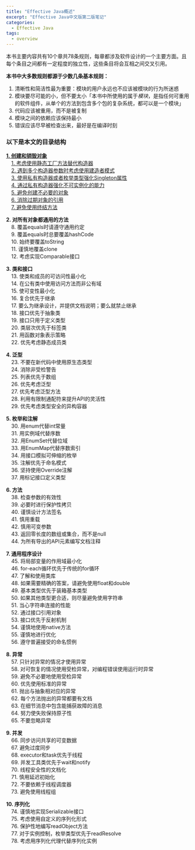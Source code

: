 ```yaml
---
title: "Effective Java概述"
excerpt: "Effective Java中文版第二版笔记"
categories:
  - Effective Java
tags:
  - overview
---
```


本书主要内容共有10个章共78条规则，每章都涉及软件设计的一个主要方面。且每个条目之间都有一定程度的独立性，这些条目将会互相之间交叉引用。  

**本书中大多数规则都源于少数几条基本规则：**
1. 清晰性和简洁性最为重要：模块的用户永远也不应该被模块的行为所迷惑
2. 模块要尽可能的小，但不要太小「本书中所使用的属于*模块*，是指任何可重用的软件组件，从单个的方法到包含多个包的复杂系统，都可以是一个模块」
3. 代码应该被重用，而不是被复制
4. 模块之间的依赖应该保持最小
5. 错误应该尽早被检查出来，最好是在编译时刻

### 以下是本文的目录结构

**[1. 创建和销毁对象](/effective%20java/chapter1/)**  
&emsp;[1. 考虑使用静态工厂方法替代构造器](/effective%20java/chapter1/#第一条考虑使用静态工厂方法替代构造器)  
&emsp;[2. 遇到多个构造器参数时考虑使用建造者模式](/effective%20java/chapter1/#第二条遇到多个构造器参数时考虑使用建造者模式)  
&emsp;[3. 使用私有构造器或者枚举类型强化Singleton属性](/effective%20java/chapter1/#第三条使用私有构造器或者枚举类型强化singleton属性)  
&emsp;[4. 通过私有构造器强化不可实例化的能力](/effective%20java/chapter1/#第四条通过私有构造器强化不可实例化的能力)  
&emsp;[5. 避免创建不必要的对象](/effective%20java/chapter1/#第五条避免创建不必要的对象)  
&emsp;[6. 消除过期对象的引用](/effective%20java/chapter1/#第六条消除过期对象的引用)  
&emsp;[7. 避免使用终结方法](/effective%20java/chapter1/#第七条避免使用终结方法)  

**2. 对所有对象都通用的方法**  
&emsp;8. 覆盖equals时请遵守通用约定  
&emsp;9. 覆盖equals时总要覆盖hashCode  
&emsp;10. 始终要覆盖toString  
&emsp;11. 谨慎地覆盖clone  
&emsp;12. 考虑实现Comparable接口

**3. 类和接口**  
&emsp;13. 使类和成员的可访问性最小化  
&emsp;14. 在公有类中使用访问方法而非公有域  
&emsp;15. 使可变性最小化  
&emsp;16. 复合优先于继承  
&emsp;17. 要么为继承设计，并提供文档说明；要么就禁止继承  
&emsp;18. 接口优先于抽象类  
&emsp;19. 接口只用于定义类型  
&emsp;20. 类层次优先于标签类  
&emsp;21. 用函数对象表示策略  
&emsp;22. 优先考虑静态成员类

**4. 泛型**  
&emsp;23. 不要在新代码中使用原生态类型  
&emsp;24. 消除非受检警告  
&emsp;25. 列表优先于数组  
&emsp;26. 优先考虑泛型  
&emsp;27. 优先考虑泛型方法  
&emsp;28. 利用有限制通配符来提升API的灵活性  
&emsp;29. 优先考虑类型安全的异构容器  

**5. 枚举和注解**  
&emsp;30. 用enum代替int常量  
&emsp;31. 用实例域代替序数  
&emsp;32. 用EnumSet代替位域  
&emsp;33. 用EnumMap代替序数索引  
&emsp;34. 用接口模拟可伸缩的枚举  
&emsp;35. 注解优先于命名模式  
&emsp;36. 坚持使用Override注解  
&emsp;37. 用标记接口定义类型  

**6. 方法**  
&emsp;38. 检查参数的有效性  
&emsp;39. 必要时进行保护性拷贝  
&emsp;40. 谨慎设计方法签名  
&emsp;41. 慎用重载  
&emsp;42. 慎用可变参数  
&emsp;43. 返回零长度的数组或集合，而不是null  
&emsp;44. 为所有导出的API元素编写文档注释  

**7. 通用程序设计**  
&emsp;45. 将局部变量的作用域最小化  
&emsp;46. for-each循环优先于传统的for循环  
&emsp;47. 了解和使用类库  
&emsp;48. 如果需要精确的答案，请避免使用float和double  
&emsp;49. 基本类型优先于装箱基本类型  
&emsp;50. 如果其他类型更合适，则尽量避免使用字符串  
&emsp;51. 当心字符串连接的性能  
&emsp;52. 通过接口引用对象  
&emsp;53. 接口优先于反射机制  
&emsp;54. 谨慎地使用native方法  
&emsp;55. 谨慎地进行优化  
&emsp;56. 遵守普遍接受的命名惯例  

**8. 异常**  
&emsp;57. 只针对异常的情况才使用异常  
&emsp;58. 对可恢复的情况使用受检异常，对编程错误使用运行时异常  
&emsp;59. 避免不必要地使用受检异常  
&emsp;60. 优先使用标准的异常  
&emsp;61. 抛出与抽象相对应的异常  
&emsp;62. 每个方法抛出的异常都要有文档  
&emsp;63. 在细节消息中包含能捕获故障的消息  
&emsp;64. 努力使失败保持原子性  
&emsp;65. 不要忽略异常  

**9. 并发**  
&emsp;66. 同步访问共享的可变数据  
&emsp;67. 避免过度同步  
&emsp;68. executor和task优先于线程  
&emsp;69. 并发工具类优先于wait和notify  
&emsp;70. 线程安全性的文档化   
&emsp;71. 慎用延迟初始化  
&emsp;72. 不要依赖于线程调度器  
&emsp;73. 避免使用线程组

**10. 序列化**  
&emsp;74. 谨慎地实现Serializable接口  
&emsp;75. 考虑使用自定义的序列化形式  
&emsp;76. 保护性地编写readObject方法  
&emsp;77. 对于实例控制，枚举类型优先于readResolve  
&emsp;78. 考虑用序列化代理代替序列化实例  
